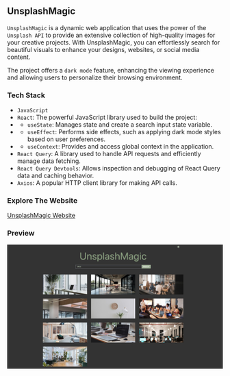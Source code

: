 ## UnsplashMagic

 `UnsplashMagic` is a dynamic web application that uses the power of the `Unsplash API` to provide an extensive collection of high-quality images for your creative projects. With UnsplashMagic, you can effortlessly search for beautiful visuals to enhance your designs, websites, or social media content.

 The project offers a `dark mode` feature, enhancing the viewing experience and allowing users to personalize their browsing environment.

### Tech Stack
- `JavaScript`
- `React`: The powerful JavaScript library used to build the project:
- - `useState`: Manages state and create a search input state variable.
- - `useEffect`: Performs side effects, such as applying dark mode styles based on user preferences.
- - `useContext`: Provides and access global context in the application.
- `React Query`: A library used to handle API requests and efficiently manage data fetching.
- `React Query Devtools`: Allows inspection and debugging of React Query data and caching behavior.
- `Axios`: A popular HTTP client library for making API calls.

### Explore The Website
[UnsplashMagic Website](https://unsplash-magic.netlify.app/)

### Preview
<img src="src/assets/unsplash-magic.png" alt="UnsplashMagic React Project">